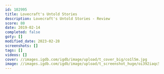 ```yaml
---
id: 102995
title: Lovecraft's Untold Stories
description: Lovecraft's Untold Stories - Review
score: 80
date: 2019-02-14
completed: false
goty: []
modified_date: 2023-02-28
screenshots: []
tags: []
videos: []
cover: //images.igdb.com/igdb/image/upload/t_cover_big/co1l5m.jpg
image: //images.igdb.com/igdb/image/upload/t_screenshot_huge/oi392iaqc5akagc4fevr.jpg
---
```

